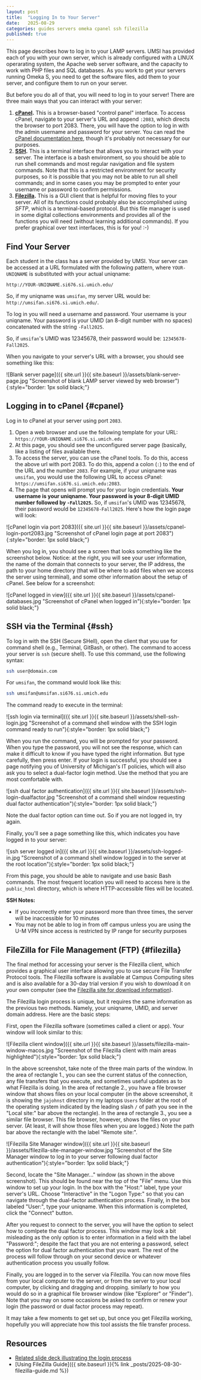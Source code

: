 ```yaml
---
layout: post
title:  "Logging In to Your Server"
date:   2025-08-29
categories: guides servers omeka cpanel ssh filezilla
published: true
---
```


This page describes how to log in to your LAMP servers.
UMSI has provided each of you with your own server, which is
already configured with a LINUX operarating system, the Apache web server software,
and the capacity to work with PHP files and SQL databases.
As you work to get your servers running Omeka S, you need to get the software files,
add them to your server, and configure them to run on your server.

But before you do all of that, you will need to log in to your server!
There are three main ways that you can interact with your server:

1. **[cPanel](#cpanel).** This is a browser-based "control panel" interface.
To access cPanel, navigate to your server's URL and append `:2083`,
which directs the browser to port 2083. There, you will have the option
to log in with the admin username and password for your server.
You can read the [cPanel documentation here](https://docs.cpanel.net/), though it's probably not necessary for our purposes.
2. **[SSH](#ssh).** This is a terminal interface that allows you to interact with your server.
The interface is a bash environment, so you should be able to run shell commands and most regular navigation and file system commands.
Note that this is a restricted environment for security purposes, so it is possible that you may not be able to run all shell commands; and in some cases you may be prompted to enter your username or password to confirm permissions.
3. **[Filezilla](#filezilla).** This is a GUI client that is helpful for moving files to your server.
All of its functions could probably also be accomplished using _SFTP_, which is
a terminal-based protocol. But this file manager is used in some digital collections environments
and provides all of the functions you will need (without learning additional commands). If you prefer graphical over text interfaces, this is for you! :-)

## Find Your Server

Each student in the class has a server provided by UMSI.
Your server can be accessed at a URL formulated with the following pattern,
where `YOUR-UNIQNAME` is substituted with your actual uniqname:

`http://YOUR-UNIQNAME.si676.si.umich.edu/`

So, if my uniqname was `umsifan`, my server URL would be: `http://umsifan.si676.si.umich.edu/`.

To log in you will need a username and password. Your username is your uniqname. Your password is your UMID (an 8-digit number with no spaces) concatenated with the string `-Fall2025`.

So, if `umsifan`'s UMID was 12345678, their password would be: `12345678-Fall2025`.

When you navigate to your server's URL with a browser, you should see something like this:

![Blank server page]({{ site.url }}{{ site.baseurl }}/assets/blank-server-page.jpg "Screenshot of blank LAMP server viewed by web browser"){:style="border: 1px solid black;"}

## Logging in to cPanel {#cpanel}

Log in to cPanel at your server using port `2083`.

1. Open a web browser and use the following template for your URL: `https://YOUR-UNIQNAME.si676.si.umich.edu`
2. At this page, you should see the unconfigured server page (basically, like a listing of files available there.
3. To access the server, you can use the cPanel tools. To do this, access the above url with port 2083. To do this, append a colon (`:`) to the end of the URL and the number `2083`. For example, if your uniqname was `umsifan`, you would use the following URL to access cPanel: `https://umsifan.si676.si.umich.edu:2083`.
4. The page that opens will prompt you for your login credentials. **Your username is your uniqname. Your password is your 8-digit UMID number followed by `-Fall2025`.** So, if `umsifan`'s UMID was 12345678, their password would be `12345678-Fall2025`. Here's how the login page will look:

![cPanel login via port 2083]({{ site.url }}{{ site.baseurl }}/assets/cpanel-login-port2083.jpg "Screenshot of cPanel login page at port 2083"){:style="border: 1px solid black;"}

When you log in, you should see a screen that looks something like the screenshot below. Notice: at the right, you will see your user information, the name of the domain that connects to your server, the IP address, the path to your home directory (that will be where to add files when we access the server using terminal), and some other information about the setup of cPanel. See below for a screenshot:

![cPanel logged in view]({{ site.url }}{{ site.baseurl }}/assets/cpanel-databases.jpg "Screenshot of cPanel when logged in"){:style="border: 1px solid black;"}

## SSH via the Terminal {#ssh}

To log in with the SSH (Secure SHell), open the client that you use for command shell (e.g., Terminal, GitBash, or other). The command to access your server is `ssh` (secure shell).
To use this command, use the following syntax:

```bash
ssh user@domain.com
```

For `umsifan`, the command would look like this:

```bash
ssh umsifan@umsifan.si676.si.umich.edu
```

The command ready to execute in the terminal:

![ssh login via terminal]({{ site.url }}{{ site.baseurl }}/assets/shell-ssh-login.jpg "Screenshot of a command shell window with the SSH login command ready to run"){:style="border: 1px solid black;"}

When you run the command, you will be prompted for your password.
When you type the password, you will not see the response,
which can make it difficult to know if you have typed the right information.
But type carefully, then press enter. If your login is successful, you should see a page notifying you of University of Michigan's IT policies, which will also ask you to select a dual-factor login method. Use the method that you are most comfortable with.

![ssh dual factor authentication]({{ site.url }}{{ site.baseurl }}/assets/ssh-login-dualfactor.jpg "Screenshot of a command shell window requesting dual factor authentication"){:style="border: 1px solid black;"}

Note the dual factor option can time out. So if you are not logged in, try again. 

Finally, you'll see a page something like this, which indicates you have logged in to your server:

![ssh server logged in]({{ site.url }}{{ site.baseurl }}/assets/ssh-logged-in.jpg "Screenshot of a command shell window logged in to the server at the root location"){:style="border: 1px solid black;"}

From this page, you should be able to navigate and use basic Bash commands.
The most frequent location you will need to access here is the `public_html` directory,
which is where HTTP-accessible files will be located.

**SSH Notes:**

* If you incorrectly enter your password more than three times, the server will be inaccessible for 10 minutes
* You may not be able to log in from off campus unless you are using the U-M VPN since access is restricted by IP range for security purposes

## FileZilla for File Management (FTP) {#filezilla}

The final method for accessing your server is the Filezilla client,
which provides a graphical user interface allowing you to use
secure File Transfer Protocol tools.
The Filezilla software is available at Campus Computing sites and is also available
for a 30-day trial version if you wish to download it on your own computer
(see the [Filezilla site for download information](https://filezilla-project.org/download.php)).

The Filezilla login process is unique, but it requires the same information as the previous two methods. Namely, your uniqname, UMID, and server domain address. Here are the basic steps:

First, open the Filezilla software (sometimes called a client or app). Your window will look similar to this:

![Filezilla client window]({{ site.url }}{{ site.baseurl }}/assets/filezilla-main-window-macos.jpg "Screenshot of the Filezilla client with main areas highlighted"){:style="border: 1px solid black;"}

In the above screenshot, take note of the three main parts of the window.
In the area of rectangle 1., you can see the current status of the connection, any file transfers that you execute, and sometimes useful updates as to what Filezilla is doing.
In the area of rectangle 2., you have a file browser window that shows files on your local computer (in the above screenshot, it is showing the `jajohnst` directory in my laptops `Users` folder at the root of the operating system indicated by the leading slash `/` of path you see in the "Local site:" bar above the rectangle).
In the area of rectangle 3., you see a similar file browser. This file browser, however, shows the files on your server. (At least, it will show those files when you are logged.) Note the path bar above the rectangle with the label "Remote site:".

![Filezilla Site Manager window]({{ site.url }}{{ site.baseurl }}/assets/filezilla-site-manager-window.jpg "Screenshot of the Site Manager window to log in to your server following dual factor authentication"){:style="border: 1px solid black;"}

Second, locate the "Site Manager..." window (as shown in the above screenshot). This should be found near the top of the "File" menu.
Use this window to set up your login. In the box with the "Host:" label, type your server's URL.
Choose "Interactive" in the "Logon Type:" so that you can navigate through the dual-factor authentication process.
Finally, in the box labeled "User:", type your uniqname. When this information is completed, click the "Connect" button.

After you request to connect to the server, you will have the option to select how to comlpete the dual factor process. This window may look a bit misleading as the only option is to enter information in a field with the label "Password:"; despite the fact that you are not entering a password, select the option for dual factor authentication that you want. The rest of the process will follow through on your second device or whatever authentication process you usually follow.

Finally, you are logged in to the server via Filezilla. You can now move files from your local computer to the server, or from the server to your local computer, by clicking and dragging and dropping. similarly to how you would do so in a graphical file browser window (like "Explorer" or "Finder"). Note that you may on some occasions be asked to confirm or renew your login (the password or dual factor process may repeat).

It may take a few moments to get set up, but once you get Filezilla working,
hopefully you will appreciate how this tool assists the file transfer process.

## Resources

* [Related slide deck illustrating the login process][related-slide-deck]
* [Using FileZilla Guide]({{ site.baseurl }}{% link _posts/2025-08-30-filezilla-guide.md %})

[related-slide-deck]: https://docs.google.com/presentation/d/1krzUOhkDnHrA0Z_SOdWqmS70SbLF0pD4_7p4VQkvnkQ/edit?usp=sharing